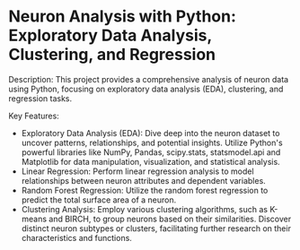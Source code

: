 # Neuron Analysis with Python: Exploratory Data Analysis, Clustering, and Regression

Description:
This project provides a comprehensive analysis of neuron data using Python, focusing on exploratory data analysis (EDA), 
clustering, and regression tasks.

Key Features:

- Exploratory Data Analysis (EDA): 
Dive deep into the neuron dataset to uncover patterns, relationships, and potential insights. 
Utilize Python's powerful libraries like NumPy, Pandas, scipy.stats, statsmodel.api and Matplotlib for data manipulation, visualization, and statistical analysis.
- Linear Regression: Perform linear regression analysis to model relationships between neuron attributes and dependent variables. 
- Random Forest Regression: Utilize the random forest regression to predict the total surface area of a neuron.
- Clustering Analysis: Employ various clustering algorithms, such as K-means and BIRCH, to group neurons based on their similarities.
Discover distinct neuron subtypes or clusters, facilitating further research on their characteristics and functions.
